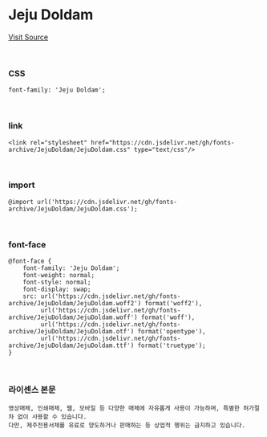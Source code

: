 # Jeju Doldam

[Visit Source](http://www.earlyfont.com/portfolio/EARLYFONT_JEJUDOLDAM)

&nbsp;

### CSS

```
font-family: 'Jeju Doldam';
```

&nbsp;

### link

```
<link rel="stylesheet" href="https://cdn.jsdelivr.net/gh/fonts-archive/JejuDoldam/JejuDoldam.css" type="text/css"/>
```

&nbsp;

### import

```
@import url('https://cdn.jsdelivr.net/gh/fonts-archive/JejuDoldam/JejuDoldam.css');
```

&nbsp;

### font-face

```
@font-face {
    font-family: 'Jeju Doldam';
    font-weight: normal;
    font-style: normal;
    font-display: swap;
    src: url('https://cdn.jsdelivr.net/gh/fonts-archive/JejuDoldam/JejuDoldam.woff2') format('woff2'),
         url('https://cdn.jsdelivr.net/gh/fonts-archive/JejuDoldam/JejuDoldam.woff') format('woff'),
         url('https://cdn.jsdelivr.net/gh/fonts-archive/JejuDoldam/JejuDoldam.otf') format('opentype'),
         url('https://cdn.jsdelivr.net/gh/fonts-archive/JejuDoldam/JejuDoldam.ttf') format('truetype');
}
```

&nbsp;

### 라이센스 본문

```
영상매체, 인쇄매체, 웹, 모바일 등 다양한 매체에 자유롭게 사용이 가능하며, 특별한 허가절차 없이 사용할 수 있습니다. 
다만, 제주전용서체를 유료로 양도하거나 판매하는 등 상업적 행위는 금지하고 있습니다.
```
